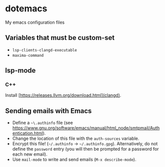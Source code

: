 # dotemacs

My emacs configuration files

## Variables that must be custom-set

- `lsp-clients-clangd-executable`
- `maxima-command`

## lsp-mode

### C++

Install [https://releases.llvm.org/download.html](clangd).

## Sending emails with Emacs

- Define a `~\.authinfo` file (see
  https://www.gnu.org/software/emacs/manual/html_node/smtpmail/Authentication.html).
- Change the location of this file with the `auth-sources` variable.
- Encrypt this file! (`~/.authinfo` → `~/.authinfo.gpg`). Alternatively, do not
  define the `password` entry (you will then be prompted for a password for each
  new email).
- Use `mail-mode` to write and send emails (`M-x describe-mode`).

<!-- Local Variables: -->
<!-- fill-column: 80 -->
<!-- End: -->
